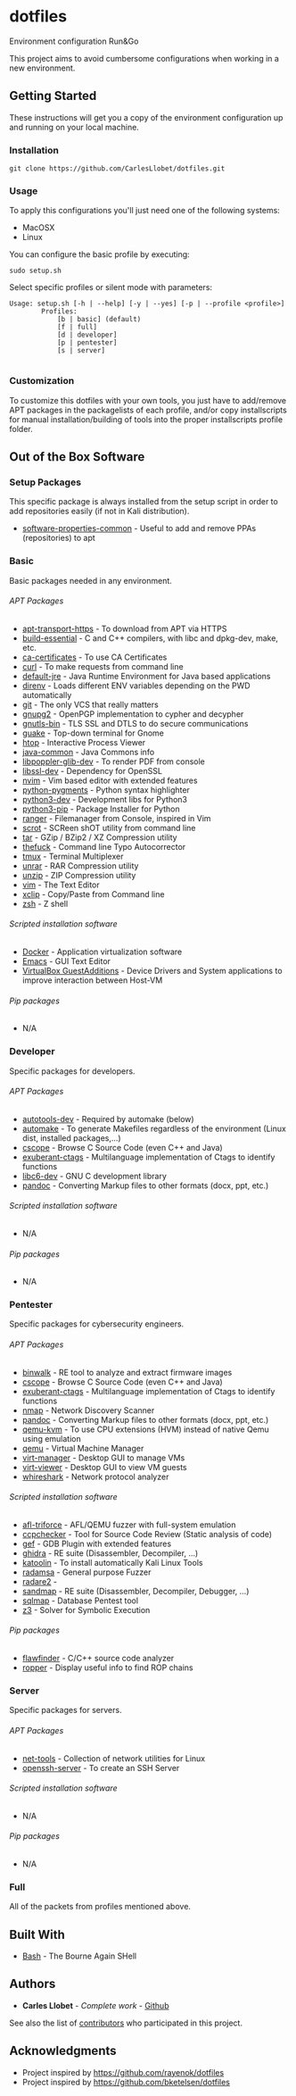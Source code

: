 # dotfiles
Environment configuration Run&Go

This project aims to avoid cumbersome configurations when working in a new environment.

## Getting Started

These instructions will get you a copy of the environment configuration up and running on your local machine. 

### Installation

```
git clone https://github.com/CarlesLlobet/dotfiles.git
```

### Usage

To apply this configurations you'll just need one of the following systems: 
- MacOSX
- Linux

You can configure the basic profile by executing:

```
sudo setup.sh
```

Select specific profiles or silent mode with parameters:

```
Usage: setup.sh [-h | --help] [-y | --yes] [-p | --profile <profile>]
        Profiles:
            [b | basic] (default)
            [f | full]
            [d | developer]
            [p | pentester]
            [s | server]
            
```

### Customization

To customize this dotfiles with your own tools, you just have to add/remove APT packages in the packagelists of each profile, and/or copy installscripts for manual installation/building of tools into the proper installscripts profile folder.

## Out of the Box Software

### Setup Packages
This specific package is always installed from the setup script in order to add repositories easily (if not in Kali distribution).

* [software-properties-common](https://packages.debian.org/sid/admin/software-properties-common) - Useful to add and remove PPAs (repositories) to apt

### Basic
Basic packages needed in any environment.

###### APT Packages

* [apt-transport-https](https://manpages.ubuntu.com/manpages/bionic/man1/apt-transport-https.1.html) - To download from APT via HTTPS
* [build-essential](https://packages.debian.org/es/sid/build-essential) - C and C++ compilers, with libc and dpkg-dev, make, etc.
* [ca-certificates](https://packages.debian.org/sid/ca-certificates) - To use CA Certificates
* [curl](https://curl.haxx.se/) - To make requests from command line
* [default-jre](https://packages.debian.org/stretch/default-jre) - Java Runtime Environment for Java based applications
* [direnv](https://direnv.net/) - Loads different ENV variables depending on the PWD automatically
* [git](https://git-scm.com/) - The only VCS that really matters
* [gnupg2](https://gnupg.org/) - OpenPGP implementation to cypher and decypher
* [gnutls-bin](https://www.gnutls.org/) - TLS SSL and DTLS to do secure communications
* [guake](http://guake-project.org/) - Top-down terminal for Gnome
* [htop](https://linux.die.net/man/1/htop) - Interactive Process Viewer
* [java-common](https://packages.debian.org/es/jessie/java-common) - Java Commons info
* [libpoppler-glib-dev](https://packages.debian.org/jessie/libpoppler-glib-dev) - To render PDF from console
* [libssl-dev](https://packages.debian.org/es/jessie/libssl-dev) - Dependency for OpenSSL
* [nvim](https://neovim.io/) - Vim based editor with extended features
* [python-pygments](https://pygments.org/) - Python syntax highlighter
* [python3-dev](https://packages.debian.org/buster/python3-dev) - Development libs for Python3
* [python3-pip](https://pypi.org/project/pip/) - Package Installer for Python
* [ranger](https://github.com/ranger/ranger) - Filemanager from Console, inspired in Vim
* [scrot](https://packages.debian.org/jessie/scrot) - SCReen shOT utility from command line
* [tar](https://linux.die.net/man/1/tar) - GZip / BZip2 / XZ Compression utility
* [thefuck](https://github.com/nvbn/thefuck) - Command line Typo Autocorrector
* [tmux](https://github.com/tmux/tmux/wiki) - Terminal Multiplexer
* [unrar](https://packages.debian.org/stretch/unrar) - RAR Compression utility
* [unzip](https://linux.die.net/man/1/unzip) - ZIP Compression utility
* [vim](https://www.vim.org/) - The Text Editor
* [xclip](https://linux.die.net/man/1/xclip) - Copy/Paste from Command line
* [zsh](http://zsh.sourceforge.net/) - Z shell

###### Scripted installation software

* [Docker](https://www.docker.com/) - Application virtualization software
* [Emacs](https://www.gnu.org/software/emacs/) - GUI Text Editor
* [VirtualBox GuestAdditions](https://docs.oracle.com/cd/E36500_01/E36502/html/qs-guest-additions.html) - Device Drivers and System applications to improve interaction between Host-VM

###### Pip packages

* N/A

### Developer
Specific packages for developers.

###### APT Packages

* [autotools-dev](https://developer.fedoraproject.org/tech/languages/c/autotools.html) - Required by automake (below)
* [automake](https://www.gnu.org/software/automake/) - To generate Makefiles regardless of the environment (Linux dist, installed packages,...)
* [cscope](http://cscope.sourceforge.net/) - Browse C Source Code (even C++ and Java)
* [exuberant-ctags](http://ctags.sourceforge.net/) - Multilanguage implementation of Ctags to identify functions
* [libc6-dev](https://packages.debian.org/jessie/libc6-dev) - GNU C development library
* [pandoc](https://pandoc.org/) - Converting Markup files to other formats (docx, ppt, etc.)

###### Scripted installation software

* N/A

###### Pip packages

* N/A
 
### Pentester
Specific packages for cybersecurity engineers.

###### APT Packages

* [binwalk](https://github.com/ReFirmLabs/binwalk) - RE tool to analyze and extract firmware images
* [cscope](http://cscope.sourceforge.net/) - Browse C Source Code (even C++ and Java)
* [exuberant-ctags](http://ctags.sourceforge.net/) - Multilanguage implementation of Ctags to identify functions
* [nmap](https://nmap.org/) - Network Discovery Scanner
* [pandoc](https://pandoc.org/) - Converting Markup files to other formats (docx, ppt, etc.)
* [qemu-kvm]() - To use CPU extensions (HVM) instead of native Qemu using emulation
* [qemu](https://www.qemu.org/) - Virtual Machine Manager
* [virt-manager](https://virt-manager.org/) - Desktop GUI to manage VMs
* [virt-viewer](https://pagure.io/virt-viewer) - Desktop GUI to view VM guests
* [whireshark](https://www.wireshark.org/) - Network protocol analyzer

###### Scripted installation software

* [afl-triforce](https://github.com/nccgroup/TriforceAFL) - AFL/QEMU fuzzer with full-system emulation
* [ccpchecker](http://cppcheck.sourceforge.net/) - Tool for Source Code Review (Static analysis of code)
* [gef](https://gef.readthedocs.io/en/master/) - GDB Plugin with extended features
* [ghidra](https://ghidra-sre.org/) - RE suite (Disassembler, Decompiler, ...)
* [katoolin](https://github.com/LionSec/katoolin) - To install automatically Kali Linux Tools
* [radamsa](https://github.com/aoh/radamsa) - General purpose Fuzzer
* [radare2](https://rada.re/n/) - 
* [sandmap]() - RE suite (Disassembler, Decompiler, Debugger, ...)
* [sqlmap](http://sqlmap.org/) - Database Pentest tool
* [z3](https://github.com/Z3Prover/z3) - Solver for Symbolic Execution

###### Pip packages

* [flawfinder](https://dwheeler.com/flawfinder/) - C/C++ source code analyzer
* [ropper](https://github.com/sashs/Ropper) - Display useful info to find ROP chains 

### Server
Specific packages for servers.

###### APT Packages

* [net-tools](http://net-tools.sourceforge.net/) - Collection of network utilities for Linux
* [openssh-server](https://help.ubuntu.com/lts/serverguide/openssh-server.html) - To create an SSH Server

###### Scripted installation software

* N/A

###### Pip packages

* N/A

### Full
All of the packets from profiles mentioned above.

## Built With

* [Bash](https://www.gnu.org/software/bash/) - The Bourne Again SHell

## Authors

* **Carles Llobet** - *Complete work* - [Github](https://github.com/CarlesLlobet)

See also the list of [contributors](https://github.com/CarlesLlobet/dotfiles/contributors) who participated in this project.

## Acknowledgments

* Project inspired by https://github.com/rayenok/dotfiles
* Project inspired by https://github.com/bketelsen/dotfiles